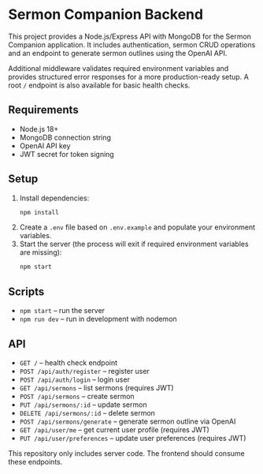 # Sermon Companion Backend

This project provides a Node.js/Express API with MongoDB for the Sermon Companion application. It includes authentication, sermon CRUD operations and an endpoint to generate sermon outlines using the OpenAI API.

Additional middleware validates required environment variables and provides structured error responses for a more production-ready setup. A root `/` endpoint is also available for basic health checks.

## Requirements
- Node.js 18+
- MongoDB connection string
- OpenAI API key
- JWT secret for token signing

## Setup
1. Install dependencies:
   ```bash
   npm install
   ```
2. Create a `.env` file based on `.env.example` and populate your environment variables.
3. Start the server (the process will exit if required environment variables are missing):
   ```bash
   npm start
   ```

## Scripts
- `npm start` – run the server
- `npm run dev` – run in development with nodemon

## API
- `GET /` – health check endpoint
- `POST /api/auth/register` – register user
- `POST /api/auth/login` – login user
- `GET /api/sermons` – list sermons (requires JWT)
- `POST /api/sermons` – create sermon
- `PUT /api/sermons/:id` – update sermon
- `DELETE /api/sermons/:id` – delete sermon
- `POST /api/sermons/generate` – generate sermon outline via OpenAI
- `GET /api/user/me` – get current user profile (requires JWT)
- `PUT /api/user/preferences` – update user preferences (requires JWT)

This repository only includes server code. The frontend should consume these endpoints.
